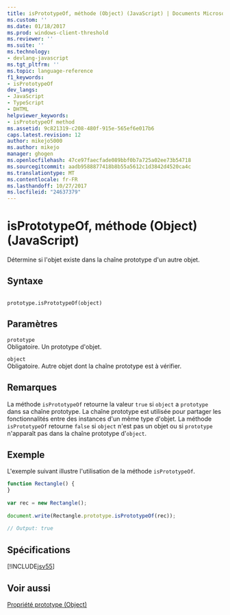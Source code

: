 ```yaml
---
title: isPrototypeOf, méthode (Object) (JavaScript) | Documents Microsoft
ms.custom: ''
ms.date: 01/18/2017
ms.prod: windows-client-threshold
ms.reviewer: ''
ms.suite: ''
ms.technology:
- devlang-javascript
ms.tgt_pltfrm: ''
ms.topic: language-reference
f1_keywords:
- isPrototypeOf
dev_langs:
- JavaScript
- TypeScript
- DHTML
helpviewer_keywords:
- isPrototypeOf method
ms.assetid: 9c821319-c208-480f-915e-565ef6e017b6
caps.latest.revision: 12
author: mikejo5000
ms.author: mikejo
manager: ghogen
ms.openlocfilehash: 47ce97faecfade089bbf0b7a725a02ee73b54718
ms.sourcegitcommit: aadb9588877418b8b55a5612c1d3842d4520ca4c
ms.translationtype: MT
ms.contentlocale: fr-FR
ms.lasthandoff: 10/27/2017
ms.locfileid: "24637379"
---
```

# <a name="isprototypeof-method-object-javascript"></a>isPrototypeOf, méthode (Object) (JavaScript)
Détermine si l'objet existe dans la chaîne prototype d'un autre objet.  
  
## <a name="syntax"></a>Syntaxe  
  
```  
  
prototype.isPrototypeOf(object)  
```  
  
## <a name="parameters"></a>Paramètres  
 `prototype`  
 Obligatoire. Un prototype d'objet.  
  
 `object`  
 Obligatoire. Autre objet dont la chaîne prototype est à vérifier.  
  
## <a name="remarks"></a>Remarques  
 La méthode `isPrototypeOf` retourne la valeur `true` si `object` a `prototype` dans sa chaîne prototype. La chaîne prototype est utilisée pour partager les fonctionnalités entre des instances d'un même type d'objet. La méthode `isPrototypeOf` retourne `false` si `object` n'est pas un objet ou si `prototype` n'apparaît pas dans la chaîne prototype d'`object`.  
  
## <a name="example"></a>Exemple  
 L'exemple suivant illustre l'utilisation de la méthode `isPrototypeOf`.  
  
```JavaScript  
function Rectangle() {  
}  
  
var rec = new Rectangle();  
  
document.write(Rectangle.prototype.isPrototypeOf(rec));  
  
// Output: true  
```  
  
## <a name="requirements"></a>Spécifications  
 [!INCLUDE[jsv55](../../javascript/reference/includes/jsv55-md.md)]  
  
## <a name="see-also"></a>Voir aussi  
 [Propriété prototype (Object)](../../javascript/reference/prototype-property-object-javascript.md)